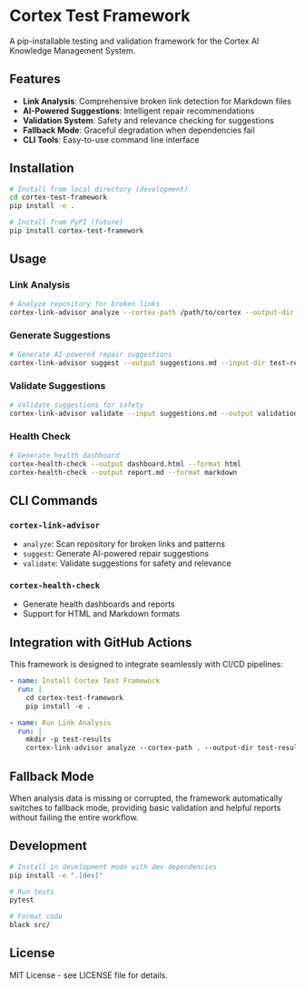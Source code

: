 # Cortex Test Framework

A pip-installable testing and validation framework for the Cortex AI Knowledge Management System.

## Features

- **Link Analysis**: Comprehensive broken link detection for Markdown files
- **AI-Powered Suggestions**: Intelligent repair recommendations
- **Validation System**: Safety and relevance checking for suggestions
- **Fallback Mode**: Graceful degradation when dependencies fail
- **CLI Tools**: Easy-to-use command line interface

## Installation

```bash
# Install from local directory (development)
cd cortex-test-framework
pip install -e .

# Install from PyPI (future)
pip install cortex-test-framework
```

## Usage

### Link Analysis

```bash
# Analyze repository for broken links
cortex-link-advisor analyze --cortex-path /path/to/cortex --output-dir test-results
```

### Generate Suggestions

```bash
# Generate AI-powered repair suggestions
cortex-link-advisor suggest --output suggestions.md --input-dir test-results
```

### Validate Suggestions

```bash
# Validate suggestions for safety
cortex-link-advisor validate --input suggestions.md --output validation.md
```

### Health Check

```bash
# Generate health dashboard
cortex-health-check --output dashboard.html --format html
cortex-health-check --output report.md --format markdown
```

## CLI Commands

### `cortex-link-advisor`

- `analyze`: Scan repository for broken links and patterns
- `suggest`: Generate AI-powered repair suggestions  
- `validate`: Validate suggestions for safety and relevance

### `cortex-health-check`

- Generate health dashboards and reports
- Support for HTML and Markdown formats

## Integration with GitHub Actions

This framework is designed to integrate seamlessly with CI/CD pipelines:

```yaml
- name: Install Cortex Test Framework
  run: |
    cd cortex-test-framework
    pip install -e .

- name: Run Link Analysis
  run: |
    mkdir -p test-results
    cortex-link-advisor analyze --cortex-path . --output-dir test-results
```

## Fallback Mode

When analysis data is missing or corrupted, the framework automatically switches to fallback mode, providing basic validation and helpful reports without failing the entire workflow.

## Development

```bash
# Install in development mode with dev dependencies
pip install -e ".[dev]"

# Run tests
pytest

# Format code
black src/
```

## License

MIT License - see LICENSE file for details.